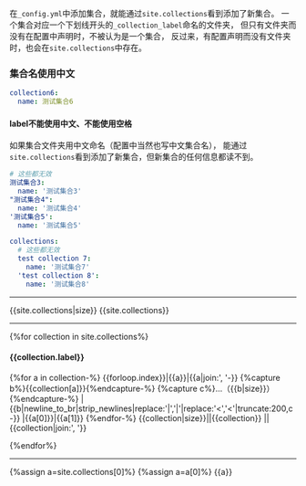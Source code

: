在`_config.yml`中添加集合，就能通过`site.collections`看到添加了新集合。
一个集合对应一个下划线开头的`_collection_label`命名的文件夹，
但只有文件夹而没有在配置中声明时，不被认为是一个集合，
反过来，有配置声明而没有文件夹时，也会在`site.collections`中存在。

### 集合名使用中文
```yaml
collection6:
  name: 测试集合6
```
#### label不能使用中文、不能使用空格
如果集合文件夹用中文命名（配置中当然也写中文集合名），
能通过`site.collections`看到添加了新集合，但新集合的任何信息都读不到。
```yaml
# 这些都无效
测试集合3:
  name: '测试集合3'
"测试集合4":
  name: '测试集合4'
'测试集合5':
  name: '测试集合5'
```

```yaml
collections:
  # 这些都无效
  test collection 7:
    name: '测试集合7'
  'test collection 8':
    name: '测试集合8'
```

---
{{site.collections|size}}
{{site.collections}}

---
{%for collection in site.collections%}
#### {{collection.label}}

{%for a in collection-%}
{{forloop.index}}|{{a}}|{{a|join:', '-}}
{%capture b%}{{collection[a]}}{%endcapture-%}
{%capture c%}…（{{b|size}}）{%endcapture-%}
|{{b|newline_to_br|strip_newlines|replace:'|','&vert;'|replace:'<','&lt;'|truncate:200,c-}}
|{{a[0]}}|{{a[1]}}
{%endfor-%}
{{collection|size}}||{{collection}}
||{{collection|join:', '}}

{%endfor%}

---
{%assign a=site.collections[0]%}
{%assign a=a[0]%}
{{a}}
